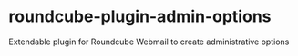# roundcube-plugin-admin-options
Extendable plugin for Roundcube Webmail to create administrative options
